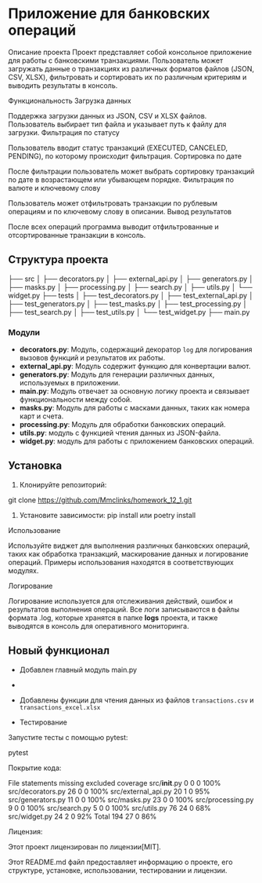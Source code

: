 # Приложение для банковских операций

Описание проекта
Проект представляет собой консольное приложение для работы с банковскими транзакциями. Пользователь может загружать данные о транзакциях из различных форматов файлов (JSON, CSV, XLSX), фильтровать и сортировать их по различным критериям и выводить результаты в консоль.

Функциональность
Загрузка данных

Поддержка загрузки данных из JSON, CSV и XLSX файлов.
Пользователь выбирает тип файла и указывает путь к файлу для загрузки.
Фильтрация по статусу

Пользователь вводит статус транзакций (EXECUTED, CANCELED, PENDING), по которому происходит фильтрация.
Сортировка по дате

После фильтрации пользователь может выбрать сортировку транзакций по дате в возрастающем или убывающем порядке.
Фильтрация по валюте и ключевому слову

Пользователь может отфильтровать транзакции по рублевым операциям и по ключевому слову в описании.
Вывод результатов

После всех операций программа выводит отфильтрованные и отсортированные транзакции в консоль.

## Структура проекта

├── src
│ ├── decorators.py
│ ├── external_api.py
│ ├── generators.py
│ ├── masks.py
│ ├── processing.py
│ ├── search.py
│ ├── utils.py
│ └── widget.py
├── tests
│ ├── test_decorators.py
│ ├── test_external_api.py
│ ├── test_generators.py
│ ├── test_masks.py
│ ├── test_processing.py
│ ├── test_search.py
│ ├── test_utils.py
│ └── test_widget.py
├── main.py


### Модули

- **decorators.py**: Модуль, содержащий декоратор `log` для логирования вызовов функций и результатов их работы.
- **external_api.py**: Модуль содержит функцию для конвертации валют.
- **generators.py**: Модуль для генерации различных данных, используемых в приложении.
- **main.py**: Модуль отвечает за основную логику проекта и связывает функциональности между собой.
- **masks.py**: Модуль для работы с масками данных, таких как номера карт и счета.
- **processing.py**: Модуль для обработки банковских операций.
- **utils.py**: модуль с функцией чтения данных из JSON-файла.
- **widget.py**: модуль для работы с приложением банковских операций.
## Установка

1. Клонируйте репозиторий:

git clone https://github.com/Mmclinks/homework_12_1.git

   
1. Установите зависимости:
pip install
или
poetry install

Использование

Используйте виджет для выполнения различных банковских операций, 
таких как обработка транзакций, маскирование данных и логирование операций. 
Примеры использования находятся в соответствующих модулях.

Логирование

Логирование используется для отслеживания действий, ошибок и результатов 
выполнения операций. Все логи записываются в файлы формата .log, которые хранятся
в папке **logs** проекта, и также выводятся в консоль для оперативного мониторинга.
## Новый функционал

- Добавлен главный модуль main.py
- 
- Добавлены функции для чтения данных из файлов `transactions.csv` и `transactions_excel.xlsx`

- Тестирование

Запустите тесты с помощью pytest:

pytest

Покрытие кода:


File	             statements	missing	excluded coverage
src/__init__.py	     0	        0	    0	     100%
src/decorators.py	 26	        0	    0	     100%
src/external_api.py	 20	        1	    0	     95%
src/generators.py	 11	        0	    0	     100%
src/masks.py	     23	        0	    0	     100%
src/processing.py	 9	        0	    0	     100%
src/search.py	     5	        0	    0	     100%
src/utils.py	     76	        24	    0	     68%
src/widget.py	     24	        2	    0	     92%
Total	             194	    27	    0	     86%

Лицензия:

Этот проект лицензирован по лицензии[MIT].

Этот README.md файл предоставляет информацию о проекте, его 
структуре, установке, использовании, тестировании и лицензии.
